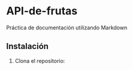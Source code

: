 # API-de-frutas
Práctica de documentación utilizando Markdown

## Instalación

1. Clona el repositorio:
